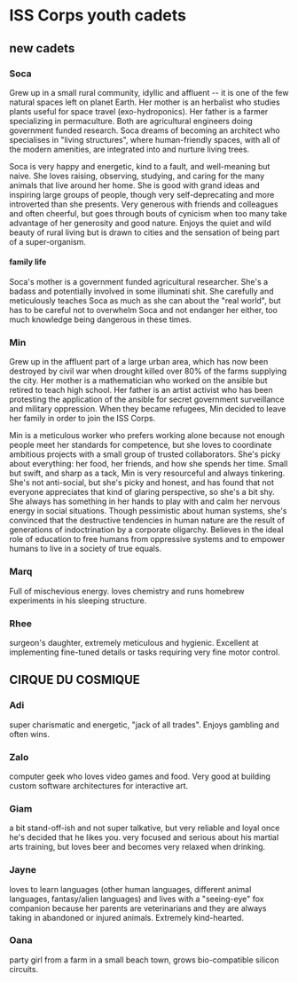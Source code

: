 # ISS Corps youth cadets

## new cadets

### Soca
Grew up in a small rural community, idyllic and affluent -- it is one of the few natural spaces left on planet Earth. Her mother is an herbalist who studies plants useful for space travel (exo-hydroponics). Her father is a farmer specializing in permaculture. Both are agricultural engineers doing government funded research. Soca dreams of becoming an architect who specialises in "living structures", where human-friendly spaces, with all of the modern amenities, are integrated into and nurture living trees. 

Soca is very happy and energetic, kind to a fault, and well-meaning but naive. She loves raising, observing, studying, and caring for the many animals that live around her home. She is good with grand ideas and inspiring large groups of people, though very self-deprecating and more introverted than she presents. Very generous with friends and colleagues and often cheerful, but goes through bouts of cynicism when too many take advantage of her generosity and good nature. Enjoys the quiet and wild beauty of rural living but is drawn to cities and the sensation of being part of a super-organism.

#### family life
Soca's mother is a government funded agricultural researcher. She's a badass and potentially involved in some illuminati shit. She carefully and meticulously teaches Soca as much as she can about the "real world", but has to be careful not to overwhelm Soca and not endanger her either, too much knowledge being dangerous in these times. 

### Min
Grew up in the affluent part of a large urban area, which has now been destroyed by civil war when drought killed over 80% of the farms supplying the city. Her mother is a mathematician who worked on the ansible but retired to teach high school. Her father is an artist activist who has been protesting the application of the ansible for secret government surveillance and military oppression. When they became refugees, Min decided to leave her family in order to join the ISS Corps. 

Min is a meticulous worker who prefers working alone because not enough people meet her standards for competence, but she loves to coordinate ambitious projects with a small group of trusted collaborators. She's picky about everything: her food, her friends, and how she spends her time. Small but swift, and sharp as a tack, Min is very resourceful and always tinkering. She's not anti-social, but she's picky and honest, and has found that not everyone appreciates that kind of glaring perspective, so she's a bit shy. She always has something in her hands to play with and calm her nervous energy in social situations. Though pessimistic about human systems, she's convinced that the destructive tendencies in human nature are the result of generations of indoctrination by a corporate oligarchy. Believes in the ideal role of education to free humans from oppressive systems and to empower humans to live in a society of true equals.

### Marq
Full of mischevious energy. loves chemistry and runs homebrew experiments in his sleeping structure.

### Rhee
surgeon's daughter, extremely meticulous and hygienic. Excellent at implementing fine-tuned details or tasks requiring very fine motor control. 

## CIRQUE DU COSMIQUE

### Adi
super charismatic and energetic, "jack of all trades". Enjoys gambling and often wins. 

### Zalo
computer geek who loves video games and food. Very good at building custom software architectures for interactive art. 

### Giam
a bit stand-off-ish and not super talkative, but very reliable and loyal once he's decided that he likes you. very focused and serious about his martial arts training, but loves beer and becomes very relaxed when drinking. 

### Jayne
loves to learn languages (other human languages, different animal languages, fantasy/alien languages) and lives with a "seeing-eye" fox companion because her parents are veterinarians and they are always taking in abandoned or injured animals. Extremely kind-hearted. 

### Oana
party girl from a farm in a small beach town, grows bio-compatible silicon circuits.



